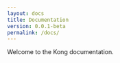 ```yaml
---
layout: docs
title: Documentation
version: 0.0.1-beta
permalink: /docs/
---
```


Welcome to the Kong documentation.

